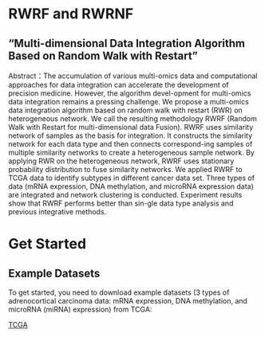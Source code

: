 # RWRF and RWRNF
## “Multi-dimensional Data Integration Algorithm Based on Random Walk with Restart”

Abstract：The accumulation of various multi-omics data and computational approaches for data integration can accelerate the development of precision medicine. 
However, the algorithm devel-opment for multi-omics data integration remains a pressing challenge. We propose a multi-omics data integration algorithm based on random walk with restart (RWR) on heterogeneous network. We call the resulting methodology RWRF (Random Walk with Restart for multi-dimensional data Fusion). RWRF uses similarity network of samples as the basis for integration. It constructs the similarity network for each data type and then connects correspond-ing samples of multiple similarity networks to create a heterogeneous sample network. By applying RWR on the heterogeneous network, RWRF uses stationary probability distribution to fuse similarity networks. We applied RWRF to TCGA data to identify subtypes in different cancer data set. Three types of data (mRNA expression, DNA methylation, and microRNA expression data) are integrated and network clustering is conducted. Experiment results show that RWRF performs better than sin-gle data type analysis and previous integrative methods.

# Get Started
## Example Datasets
To get started, you need to download example datasets (3 types of adrenocortical carcinoma data: mRNA expression, DNA methylation, and microRNA (miRNA) expression) from TCGA:  

[TCGA](https://portal.gdc.cancer.gov)


